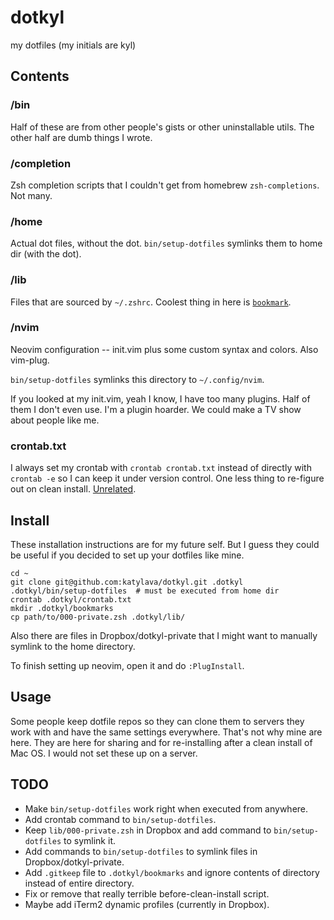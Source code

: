 # dotkyl

my dotfiles (my initials are kyl)

## Contents

### /bin

Half of these are from other people's gists or other uninstallable utils. The other half are dumb things I wrote.

### /completion

Zsh completion scripts that I couldn't get from homebrew `zsh-completions`. Not many.

### /home

Actual dot files, without the dot. `bin/setup-dotfiles` symlinks them to home dir (with the dot).

### /lib

Files that are sourced by `~/.zshrc`. Coolest thing in here is [`bookmark`](https://github.com/katylava/dotkyl/blob/master/lib/080-bookmarks.zsh).

### /nvim

Neovim configuration -- init.vim plus some custom syntax and colors. Also vim-plug. 

`bin/setup-dotfiles` symlinks this directory to `~/.config/nvim`.

If you looked at my init.vim, yeah I know, I have too many plugins. Half of them I don't even use. I'm a plugin hoarder. We could make a TV show about people like me.

### crontab.txt

I always set my crontab with `crontab crontab.txt` instead of directly with `crontab -e` so I can keep it under version control. One less thing to re-figure out on clean install. [Unrelated](https://www.youtube.com/watch?v=r7ANZ8Osnz4).


## Install

These installation instructions are for my future self. But I guess they could be useful if you decided to set up your dotfiles like mine. 

```
cd ~
git clone git@github.com:katylava/dotkyl.git .dotkyl
.dotkyl/bin/setup-dotfiles  # must be executed from home dir
crontab .dotkyl/crontab.txt
mkdir .dotkyl/bookmarks 
cp path/to/000-private.zsh .dotkyl/lib/
```

Also there are files in Dropbox/dotkyl-private that I might want to manually symlink to the home directory.

To finish setting up neovim, open it and do `:PlugInstall`.

## Usage

Some people keep dotfile repos so they can clone them to servers they work with and have the same settings everywhere. That's not why mine are here. They are here for sharing and for re-installing after a clean install of Mac OS. I would not set these up on a server.


## TODO

* Make `bin/setup-dotfiles` work right when executed from anywhere.
* Add crontab command to `bin/setup-dotfiles`.
* Keep `lib/000-private.zsh` in Dropbox and add command to `bin/setup-dotfiles` to symlink it.
* Add commands to `bin/setup-dotfiles` to symlink files in Dropbox/dotkyl-private.
* Add `.gitkeep` file to `.dotkyl/bookmarks` and ignore contents of directory instead of entire directory.
* Fix or remove that really terrible before-clean-install script.
* Maybe add iTerm2 dynamic profiles (currently in Dropbox).
